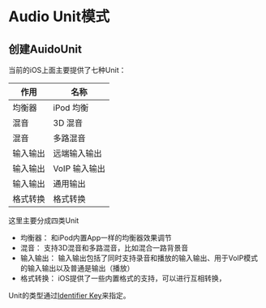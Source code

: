 # Audio Unit模式

## 创建AuidoUnit
当前的iOS上面主要提供了七种Unit：

作用 | 名称
---|---
均衡器| iPod 均衡
混音| 3D 混音
混音| 多路混音
输入输出| 远端输入输出
输入输出| VoIP 输入输出
输入输出| 通用输出
格式转换| 格式转换

这里主要分成四类Unit
* 均衡器： 和iPod内置App一样的均衡器效果调节
* 混音： 支持3D混音和多路混音，比如混合一路背景音
* 输入输出： 输入输出包括了同时支持录音和播放的输入输出、用于VoIP模式的输入输出以及普通是输出（播放）
* 格式转换： iOS提供了一些内置格式的支持，可以进行互相转换，

Unit的类型通过[Identifier Key](https://developer.apple.com/library/ios/documentation/MusicAudio/Conceptual/AudioUnitHostingGuide_iOS/UsingSpecificAudioUnits/UsingSpecificAudioUnits.html#//apple_ref/doc/uid/TP40009492-CH17-SW14)来指定。
